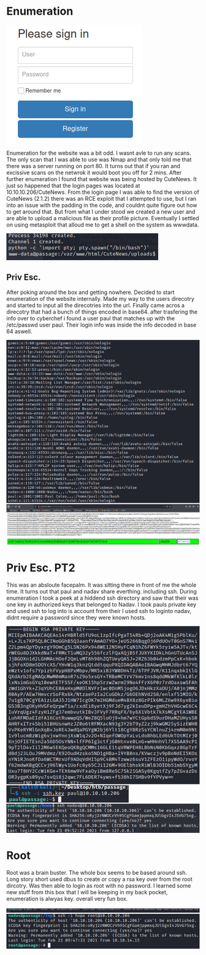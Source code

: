 # Enumeration 

![CuteNews](/passage/images/CuteNews.png)

Enumeration for the website was a bit odd. I wasnt avle to run any scans. The only scan that I was able to use was Nmap and that only told me that there was a server running on port 80. It turns out that if you ran and excissive scans on the netwrok it would boot you off for 2 mins. After further enumeration I found that website was being hosted by CuteNews. It just so happened that the login pages was located at 10.10.10.206/CuteNews. From the login page I was able to find the version of CuteNews (2.1.2) there was an RCE exploit that I attempted to use, but I ran into an issue with the padding in the code, and couldnt quite figure out how to get around that. But from what I under stood we created a new user and are able to upload a malicious file as their profile picture. Eventually I settled on using metasploit that alloud me to get a shell on the system as wwwdata.

![Foothold](/passage/images/foothold.png)

## Priv Esc. 

After poking around the box and getting nowhere. Decided to start enumeration of the website internally. Made my way to the users direcotry and started to input all the direcotries into the url. Finally came acros a direcotry that had a bunch of things encoded in base64. after trasfering the info over to cyberchef i found a user paul that matches up with the /etc/passwd user paul. Their login info was inside the info decoded in base 64 aswell.

![etcpassword](/passage/images/etcpasswd.png)
![lines](/passage/images/lines.png)
![Paul](/passage/images/paulspassword.png)

# Priv Esc. PT2

This was an absloute facepalm. It was sitting there in front of me the whole time. It turns out that paul and nadav share everthing. including ssh. During enumeration I took a peek at a hiddend ssh directory and saw that their was one key in authorized keys that belonged to  Nadav.  I took pauls private key and used ssh to log into is account from their I used ssh to loginto nadav, didnt require a password since they were known hosts. 

![RSA Key](/passage/images/rsakey.png)
![SSH Paul](/passage/images/paulssh.png)
![SSH Nadav](/passage/images/nadav.png)

# Root

Root was a brain buster. The whole box seems to be based around ssh. Long story short used dbus to create or copy a rsa key over from the root dircotry. Was then able to login as root with no password. I learned some new stuff from this box that I will be keeping in my back pocket, enumeration is alwyas key. overall very fun box. 

![dbus](/passage/images/dbus.png) 
![root](/passage/images/root.png)

